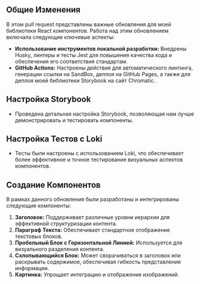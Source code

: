 ## Общие Изменения
В этом pull request представлены важные обновления для моей библиотеки React компонентов. Работа над этим обновлением включала следующие ключевые аспекты:

- **Использование инструментов локальной разработки:** Внедрены Husky, линтеры и тесты Jest для повышения качества кода и обеспечения его соответствия стандартам.
- **GitHub Actions:** Настроены действия для автоматического линтинга, генерации ссылки на SandBox, деплоя на GitHub Pages, а также для деплоя моей библиотеки Storybook на сайт Chromatic.

## Настройка Storybook
- Проведена детальная настройка Storybook, позволяющая нам лучше демонстрировать и тестировать компоненты.

## Настройка Тестов с Loki
- Тесты были настроены с использованием Loki, что обеспечивает более эффективное и точное тестирование визуальных аспектов компонентов.

## Создание Компонентов
В рамках данного обновления были разработаны и интегрированы следующие компоненты:

1. **Заголовок:** Поддерживает различные уровни иерархии для эффективной структуризации контента.
2. **Параграф Текста:** Обеспечивает стандартное отображение текстовых блоков.
3. **Пробельный Блок с Горизонтальной Линией:** Используется для визуального разделения контента.
4. **Схлопывающийся Блок:** Может сворачиваться в заголовок или раскрывать содержимое, обеспечивая гибкость представления информации.
5. **Картинка:** Упрощает интеграцию и отображение изображений.
